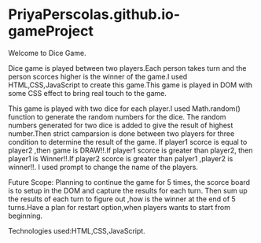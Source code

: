 # PriyaPerscolas.github.io-gameProject

Welcome to Dice Game.

Dice game is played between two players.Each person takes turn and the person scorces higher is the winner of the game.I used HTML,CSS,JavaScript to create this game.This game is played in DOM with some CSS effect to bring real touch to the game.

This game is played with two dice for each player.I used Math.random() function to generate the random numbers for the dice. The random numbers generated for two dice is added to give the result of highest number.Then strict camparsion is done between two players for three condition to determine the result of the game. If player1 scorce is equal to player2 ,then  game is DRAW!!.If player1 scorce is greater than player2, then player1 is Winner!!.If player2 scorce is greater than palyer1 ,player2 is winner!!. I used prompt to change the name of the players.

Future Scope:
Planning to continue the game for 5 times, the scorce board is to setup in the DOM and capture the results for each turn. Then sum up the results of each turn to figure out ,how is the winner at the end of 5 turns.Have a plan for restart option,when players wants to start from  beginning.

Technologies used:HTML,CSS,JavaScript.


